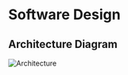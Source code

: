 # Software Design

## Architecture Diagram

![Architecture](https://raw.githubusercontent.com/UAlberta-CMPUT401/ar-biosphere/main/docs/images/Sprint1%20architecture.png?token=GHSAT0AAAAAAB5E5XOUQ4HQRDUFBRYHYGQ4Y6UQB5Q)

